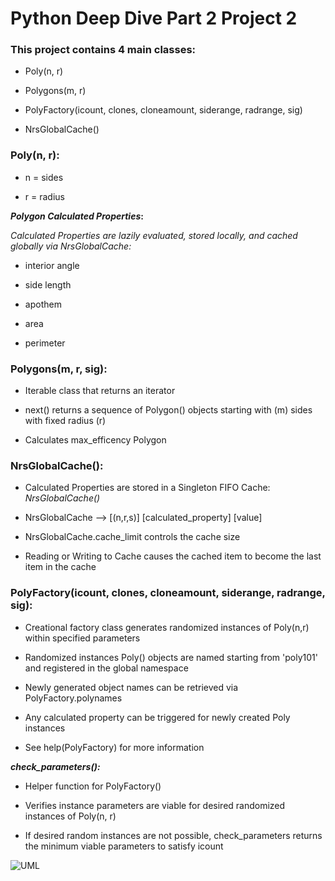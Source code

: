 # Python Deep Dive Part 2 Project 2

### This project contains 4 main classes:

- Poly(n, r)

- Polygons(m, r)

- PolyFactory(icount, clones, cloneamount, siderange, radrange, sig)

- NrsGlobalCache() 

### Poly(n, r):

- n = sides

- r = radius 

**_Polygon Calculated Properties_:**

*Calculated Properties are lazily evaluated, stored locally, and cached globally via NrsGlobalCache:*

- interior angle

- side length

- apothem 

- area

- perimeter


### Polygons(m, r, sig):

- Iterable class that returns an iterator

- next() returns a sequence of Polygon() objects starting with (m) sides with fixed radius (r) 

- Calculates max_efficency Polygon 


### NrsGlobalCache():
- Calculated Properties are stored in a Singleton FIFO Cache: *NrsGlobalCache()*

- NrsGlobalCache --> [(n,r,s)] [calculated_property] [value]

- NrsGlobalCache.cache_limit controls the cache size

- Reading or Writing to Cache causes the cached item to become the last item in the cache

### PolyFactory(icount, clones, cloneamount, siderange, radrange, sig):
    
- Creational factory class generates randomized instances of Poly(n,r) within specified parameters

- Randomized instances Poly() objects are named starting from 'poly101' and registered in the global namespace

- Newly generated object names can be retrieved via PolyFactory.polynames

- Any calculated property can be triggered for newly created Poly instances

- See help(PolyFactory) for more information

**_check_parameters():_**

- Helper function for PolyFactory()

- Verifies instance parameters are viable for desired randomized instances of Poly(n, r)

- If desired random instances are not possible, check_parameters returns the minimum viable parameters to satisfy icount 

![UML](https://raw.githubusercontent.com/dseeni/PDD2_Project2/f/polygons-factory/DDP_Proj2_UML.jpg?token=ABSJHRJVBF5CXW7LTSVSQD25D3HUG)
